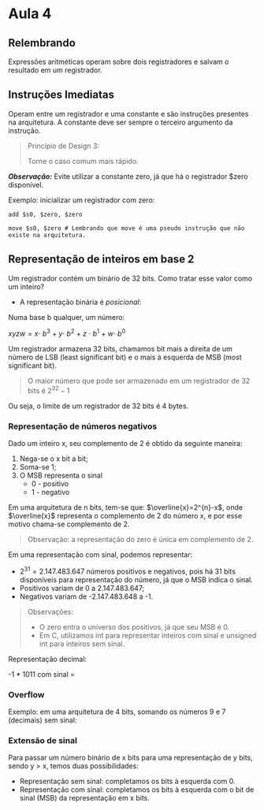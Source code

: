 # Aula 4

## Relembrando

Expressões aritméticas operam sobre dois registradores e salvam o resultado em um registrador.

## Instruções Imediatas

Operam entre um registrador e uma constante e são instruções presentes na arquitetura. A constante deve ser sempre o terceiro argumento da instrução.

> Princípio de Design 3:
>
> Torne o caso comum mais rápido.

**_Observação:_** Evite utilizar a constante zero, já que há o registrador $zero disponível.

Exemplo: inicializar um registrador com zero:

`add $s0, $zero, $zero`

`move $s0, $zero # Lembrando que move é uma pseudo instrução que não existe na arquitetura.`

## Representação de inteiros em base 2

Um registrador contém um binário de 32 bits. Como tratar esse valor como um inteiro?

- A representação binária é _posicional_:

Numa base b qualquer, um número:

$xyzw=x\cdot\ b^3\ +\ y\cdot\ b^2\ +\ z\ \cdot\ b^1\ +\ w\cdot\ b^0$

Um registrador armazena 32 bits, chamamos bit mais a direita de um número de LSB (least significant bit) e o mais à esquerda de MSB (most significant bit).

> O maior número que pode ser armazenado em um registrador de 32 bits é $2^{32}-1$

Ou seja, o limite de um registrador de 32 bits é 4 bytes.

### Representação de números negativos

Dado um inteiro x, seu complemento de 2 é obtido da seguinte maneira:

1. Nega-se o x bit a bit;
2. Soma-se 1;
3. O MSB representa o sinal
    - 0 - positivo
    - 1 - negativo

Em uma arquitetura de n bits, tem-se que: $\overline{x}=2^{n}-x$, onde $\overline{x}$ representa o complemento de 2 do número x, e por esse motivo chama-se complemento de 2.

> Observação: a representação do zero é única em complemento de 2.

Em uma representação com sinal, podemos representar:

- $2^{31}=2.147.483.647$ números positivos e negativos, pois há 31 bits disponíveis para representação do número, já que o MSB indica o sinal.
- Positivos variam de 0 a 2.147.483.647;
- Negativos variam de -2.147.483.648 a -1.

> Observações:
>
> - O zero entra o universo dos positivos, já que seu MSB é 0.
> - Em C, utilizamos int para representar inteiros com sinal e unsigned int para inteiros sem sinal.

Representação decimal:

-1 *
1011 com sinal =

### Overflow

Exemplo: em uma arquitetura de 4 bits, somando os números 9 e 7 (decimais) sem sinal:

### Extensão de sinal

Para passar um número binário de x bits para uma representação de y bits, sendo y > x, temos duas possibilidades:

- Representação sem sinal: completamos os bits à esquerda com 0.
- Representação com sinal: completamos os bits à esquerda com o bit de sinal (MSB) da representação em x bits.
